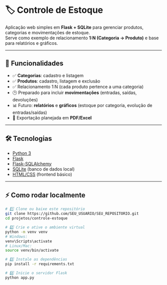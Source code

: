 # 🏷️ Controle de Estoque

Aplicação web simples em **Flask + SQLite** para gerenciar produtos, categorias e movimentações de estoque.  
Serve como exemplo de relacionamento **1:N (Categoria → Produto)** e base para relatórios e gráficos.

---

## 🚀 Funcionalidades

- ✅ **Categorias**: cadastro e listagem
- ✅ **Produtos**: cadastro, listagem e exclusão
- ✅ Relacionamento 1:N (cada produto pertence a uma categoria)
- 🕒 Preparado para incluir **movimentações** (entradas, saídas, devoluções)
- 📊 Futuro: **relatórios** e **gráficos** (estoque por categoria, evolução de entradas/saídas)
- 📁 Exportação planejada em **PDF/Excel**

---

## 🛠️ Tecnologias

- [Python 3](https://www.python.org/)
- [Flask](https://flask.palletsprojects.com/)
- [Flask-SQLAlchemy](https://flask-sqlalchemy.palletsprojects.com/)
- [SQLite](https://www.sqlite.org/) (banco de dados local)
- [HTML/CSS](https://developer.mozilla.org/pt-BR/docs/Web) (frontend básico)

---

## ⚡ Como rodar localmente

```bash
# 1️⃣ Clone ou baixe este repositório
git clone https://github.com/SEU_USUARIO/SEU_REPOSITORIO.git
cd projetos/controle-estoque

# 2️⃣ Crie e ative o ambiente virtual
python -m venv venv
# Windows:
venv\Scripts\activate
# Linux/Mac:
source venv/bin/activate

# 3️⃣ Instale as dependências
pip install -r requirements.txt

# 4️⃣ Inicie o servidor Flask
python app.py
